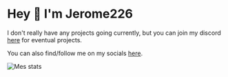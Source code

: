 # Hey 👋 I'm Jerome226

I don't really have any projects going currently, but you can join my discord [here](https://discord.gg/buZSuyxype) for eventual projects.

You can also find/follow me on my socials [here](https://solo.to/jerome226).

<img align="left" alt="Mes stats" src="https://github-readme-stats.vercel.app/api?username=Jerome226&show_icons=true&hide_border=true&theme=radical"/>

